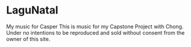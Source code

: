 # LaguNatal
My music for Casper
This is music for my Capstone Project with Chong.
Under no intentions to be reproduced and sold without consent from the owner of this site.
